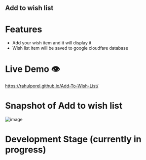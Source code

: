 ## Add to wish list

# Features    

  - Add your wish item and it will display it
  - Wish list item will be saved to google cloudfare database   

# Live Demo 👁️
https://rahulporel.github.io/Add-To-Wish-List/

# Snapshot of Add to wish list
![image](https://github.com/RahulPorel/Add_To_Wish_List/assets/98636266/33836118-575f-49b0-986c-d99559723e20)

# Development Stage (currently in progress)
